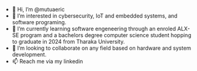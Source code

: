 - 👋 Hi, I’m @mutuaeric
- 👀 I’m interested in cybersecurity, IoT and embedded systems, and software programing.
- 🌱 I’m currently learning software engeneering through an enroled ALX-SE program and a bachelors degree computer science student hopping to graduate in 2024 from Tharaka University.
- 💞️ I’m looking to collaborate on any field based on hardware and system development.
- 📫 Reach me via my linkedin

<!---
mutuaeric/mutuaeric is a ✨ special ✨ repository because its `README.md` (this file) appears on your GitHub profile.
You can click the Preview link to take a look at your changes.
--->
